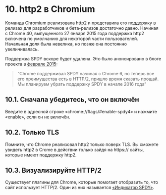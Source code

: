 # 10. http2 в Chromium

Команда Chromium реализовала http2 и представила его поддержку в релизах для
разработчиков и бета-релизов достаточно давно. Начиная с Chrome 40, выпущенного
27 января 2015 года поддержка http2 включена по умолчанию для некоторой части
пользователей. Начальная доля была невелика, но позже она постоянно
увеличивалась.

Поддержка SPDY вскоре будет удалена. Это было анонсировано в блоге проекта в
[феврале
2015](http://blog.chromium.org/2015/02/hello-http2-goodbye-spdy-http-is_9.html):

> “Chrome поддерживал SPDY начиная с Chrome 6, но теперь все его преимущества
> есть в HTTP/2, пришло время сказать прощай. Мы планируем убрать поддержку
> SPDY в начале 2016 года”

## 10.1. Сначала убедитесь, что он включён

Введите в адресной строке «chrome://flags/#enable-spdy4» и нажмите «enable»,
если он не включён.

## 10.2. Только TLS

Помните, что Chrome реализовал http2 только поверх TLS. Вы сможете увидеть
http2 в Crome в действии только зайдя на https:// сайты, которые имеют
поддержку http2.

## 10.3. Визуализируйте HTTP/2

Существует плагины для Chrome, которые  помогает отобразить то, что сайт
использует HTTP/2. Один из них называется [«Индикатор
SPDY»](https://chrome.google.com/webstore/detail/spdy-indicator/mpbpobfflnpcgagjijhmgnchggcjblin).

